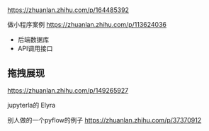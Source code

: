 # 


https://zhuanlan.zhihu.com/p/164485392



做小程序案例
https://zhuanlan.zhihu.com/p/113624036



- 后端数据库
- API调用接口



## 拖拽展现

https://zhuanlan.zhihu.com/p/149265927


jupyterla的 Elyra 


别人做的一个pyflow的例子 
https://zhuanlan.zhihu.com/p/37370912